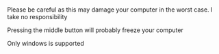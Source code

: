 #
Please be careful as this may damage your computer in the worst case.
I take no responsibility


Pressing the middle button will probably freeze your computer

Only windows is supported
